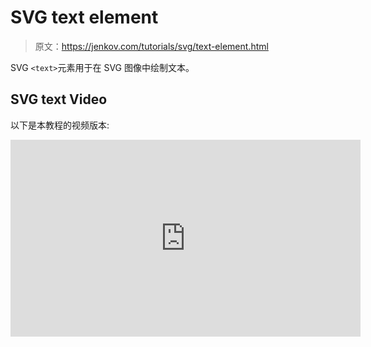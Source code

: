 # SVG text element

> 原文：<https://jenkov.com/tutorials/svg/text-element.html>

SVG `<text>`元素用于在 SVG 图像中绘制文本。

## SVG text Video

以下是本教程的视频版本:

<iframe width="560" height="315" src="https://www.youtube.com/embed/2l3Nm3PtKsk" frameborder="0" allowfullscreen=""><h2>文本示例</h2> <p>这里有一个简单的例子:</p> <pre class="codeBox"> &lt;svg xmlns:xlink="http://www.w3.org/1999/xlink"&gt; <b>&lt;text x="20" y="40"&gt;Example SVG text 1&lt;/text&gt;</b> &lt;/svg&gt; </pre> <p>本示例定义了一个位于 x = 10，y = 40 的文本。要显示的文本是“示例 SVG 文本 1”。</p> <p>以下是生成的图像:</p> <svg width="320" height="70"> <text x="20" y="40">Example SVG text 1</text> </svg> <h2>文本定义</h2> <p>在深入研究 SVG 文本之前，这里有三个值得了解的定义:</p> <ul> <li><b>字形</b> <br/>字形是字母或符号的视觉表现。因此，字母“a”可以使用许多不同的字形来绘制，因为字母“a”有许多不同的视觉表示。<br/> <br/></li> <li><b>字体</b> <br/>字体是能够可视化一组字母和符号的字形集合。<br/> <br/></li> <li><b>字符</b> <br/>字符是一个字母或符号的数字(二进制)表示。一个字符可以用一个或多个字节来表示。当计算机渲染字符时，它会将这些字符映射到字体中的字形。</li> </ul> <h2>定位文本</h2> <p>文本的<b>位置</b>由<code>&lt;text&gt;</code>元素的<code>x</code>和<code>y</code>属性决定。x 属性决定了文本左边缘的位置(文本的开始)。y 属性决定了文本底部<b>的位置(不是顶部)。因此，文本的 y 位置与线条、矩形或其他形状的 y 位置是不同的。此示例显示了一个文本和一行，它们都具有 y 位置 40:</b></p> <pre class="codeBox"> &lt;svg xmlns:xlink="http://www.w3.org/1999/xlink"&gt; &lt;text x="20" y="40"&gt;Example SVG text 1&lt;/text&gt; &lt;line x1="10" y1="40" x2="150" y2="40" style="stroke: #000000"/&gt; &lt;/svg&gt; </pre> <svg width="320" height="70"> <text x="20" y="40">Example SVG text 1</text> <line x1="10" y1="40" x2="150" y2="40" style="stroke: #000000"/> </svg> <p>注意文本的 y 位置是如何指向文本的底部而不是顶部的。</p> <h2>文本锚</h2> <p>文本的锚点决定了文本的哪一部分位于在<code>text</code>元素的<code>x</code>属性中指定的 x 位置。默认情况下，文本的锚点是文本的左边缘。正文的开头。但是你也可以用文本的中间作为锚点，或者右边——文本的结尾。</p> <p>可以设置<code>text-anchor</code> CSS 属性来设置文本的锚点。可以取三个值:<code>start</code>、<code>middle</code>和<code>end</code>。下面是一个 SVG <code>text-anchor</code>示例，展示了三种不同的文本锚选项:</p> <svg width="500" height="100"> <line x1="50" y1="0" x2="50" y2="100" style="stroke: #000000;"/> <text x="50" y="20" style="text-anchor: start"> Start </text> <text x="50" y="40" style="text-anchor: middle"> Middle </text> <text x="50" y="60" style="text-anchor: end"> End </text> </svg> <p>垂直线显示所有三个文本的 X 位置。三篇课文都有<code>x="50"</code>。你可以看到这三个文本是如何被不同地锚定的。</p> <p>下面是用于上面三个文本的 SVG 代码:</p> <pre class="codeBox"> &lt;text x="50" y="20" style="<b>text-anchor: start</b>"&gt; Start &lt;/text&gt; &lt;text x="50" y="40" style="<b>text-anchor: middle</b>"&gt; Middle &lt;/text&gt; &lt;text x="50" y="60" style="<b>text-anchor: end</b>"&gt; End &lt;/text&gt; </pre> <h2>文本描边和填充</h2> <p>像其他 SVG 形状一样，文本上可以设置描边和填充。如果只指定一个笔画，文本将显示为文本的轮廓。如果仅指定填充，文本将看起来像正常呈现的文本。下面是三个显示<code>stroke</code>和<code>fill</code>组合的例子:</p> <svg width="500" height="200"> <text x="20" y="40" style="fill: #000000; stroke: none; font-size: 48px;"> Fill only </text> <text x="20" y="100" style="fill: none; stroke: #000000; font-size: 48px;"> Stroke only </text> <text x="20" y="150" style="fill: #999999; stroke: #000000; font-size: 48px;"> Fill and stroke </text> </svg> <p>第一行文本仅设置了填充。第二行只设置了笔画。请注意，只画出了文本的轮廓。第三行同时设置了描边和填充。请注意填充颜色是灰色的。</p> <p>下面是用于生成该图像的 SVG 代码:</p> <pre class="codeBox"> &lt;text x="20" y="40" style="fill: #000000; stroke: none; font-size: 48px;"&gt; Fill only &lt;/text&gt; &lt;text x="20" y="100" style="fill: none; stroke: #000000; font-size: 48px;"&gt; Stroke only &lt;/text&gt; &lt;text x="20" y="150" style="fill: #999999; stroke: #000000; font-size: 48px;"&gt; Fill and stroke &lt;/text&gt; </pre> <p>请注意，我已经将<code>font-size</code>设置为<code>48px</code>以更好地说明描边和填充的效果。</p> <p>当然，如果您希望轮廓更大，也可以设置<code>stroke-width</code>属性。下面是一个将<code>stroke-width</code>设置为 2 的示例:</p> <svg width="500" height="80"> <text x="20" y="40" style="fill: #999999;&#10; stroke: #000000;&#10; stroke-width: 2px;&#10; font-size: 48px;&#10;&#10; "> Stroke-width 2 </text> </svg> <p>你可以在<a href="stroke.html"> SVG stroke </a>的文本中阅读更多关于如何设计文本(和任何其他 SVG 形状)的样式的信息。</p> <p>你也可以在<a href="fill.html"> SVG 填充</a>的文本中，以及<a href="svg-gradients.html"> SVG 渐变</a>、<a href="fill-patterns.html"> SVG 填充图案</a>和<a href="mask.html"> SVG 蒙版</a>的文本中了解如何填充文本。</p> <h2>字母间距和字距</h2> <p>可以使用样式属性<code>letter-spacing</code>和<code>kerning</code>来控制字母间距和字距(字形之间的距离)。我不知道哪一个最好用。这里有两个简单的例子:</p> <pre class="codeBox"> &lt;svg xmlns:xlink="http://www.w3.org/1999/xlink"&gt; &lt;text x="20" y="20" &gt;Example SVG text&lt;/text&gt; &lt;text x="20" y="40" style="kerning:2;"&gt;Example SVG text&lt;/text&gt; &lt;text x="20" y="60" style="letter-spacing:2;"&gt;Example SVG text&lt;/text&gt; &lt;/svg&gt; </pre> <p>以下是生成的图像:</p> <svg width="320" height="70"> <text x="20" y="20">Example SVG text</text> <text x="20" y="40" style="kerning:2;">Example SVG text</text> <text x="20" y="60" style="letter-spacing:2;">Example SVG text</text> </svg> <p>在<code>letter-spacing</code>或<code>kerning</code>中使用的数值被添加到正常的字母间距或字距中。如果使用负数，间距会减小。</p> <h2>单词间距</h2> <p>您可以使用<code>word-spacing</code> CSS 属性设置文本的单词间距。单词间距是文本中单词之间的空白量。这里有一个例子:</p> <pre class="codeBox"> &lt;text x="20" y="20"&gt; Word spacing is normal &lt;/text&gt; &lt;text x="20" y="40" style="word-spacing: 4;"&gt; Word spacing is 4 &lt;/text&gt; &lt;text x="20" y="60" style="word-spacing: 8;"&gt; Word spacing is 8 &lt;/text&gt; </pre> <p>这是生成的图像。注意:在撰写本文时，Firefox 还不支持<code>word-spacing</code> CSS 属性。</p> <svg width="500" height="100"> <text x="20" y="20"> Word spacing is normal </text> <text x="20" y="40" style="word-spacing: 4;"> Word spacing is 4 </text> <text x="20" y="60" style="word-spacing: 8"> Word spacing is 8 </text> </svg> <p>在<code>word-spacing</code>属性中指定的数值被添加到正常字间距中。如果您使用值<code>normal</code>或完全省略<code>word-spacing</code>属性，则不会添加任何内容。如果指定负数，单词之间的间距将会减小。</p> <h2>文本布局-无自动换行</h2> <p>SVG 中没有自动换行。您必须自己定位文本，并将其分成多行。您可以从<code>&lt;tspan&gt;</code>元素的相对定位中获得一些帮助。</p> <p>也可以沿路径布局文本，例如沿圆或样条线。您可以使用<code>&lt;textpath&gt;</code>元素来做到这一点。</p> <h2>旋转文本</h2> <p>可以像旋转任何其他 SVG 形状一样旋转 SVG 文本。你使用<a href="svg-transformation.html"> SVG 变换</a>旋转文本和形状。这里有一个例子:</p> <pre class="codeBox"> &lt;svg xmlns:xlink="http://www.w3.org/1999/xlink"&gt; &lt;text x="20" y="40" transform="rotate(30 20,40)" style="stroke:none; fill:#000000;" &gt;Rotated SVG text&lt;/text&gt; &lt;/svg&gt; </pre> <p>这是生成的图像:</p> <svg width="320" height="170"> <text x="20" y="40" transform="rotate(30 20,40)" style="stroke:none; fill:#000000;">Rotated SVG text</text> </svg> <p>旋转是由<code>transform</code>属性引起的，这在<a href="svg-transformation.html"> SVG 转换</a>中有解释。</p> <h2>文字垂直排列</h2> <p>可以通过旋转文本来显示竖排文本，但还有另一种方法来显示竖排文本。您可以通过将<code>writing-mode</code> CSS 属性设置为<code>tb</code>(从上到下)来实现。在写这篇文章的时候，Firefox (22)还不支持这个特性。</p> <p>下面是一个 SVG <code>writing-mode</code>示例:</p> <pre class="codeBox"> &lt;text x="10" y="20" style="writing-mode: tb;"&gt; Vertical &lt;/text&gt; </pre> <p>以下是生成的图像:</p> <svg width="500" height="100"> <text x="10" y="20" style="writing-mode: tb;"> Vertical </text> </svg> <p>如果您希望字母显示时不旋转，但仍然彼此垂直重叠，您可以通过将<code>glyph-orientation-vertical</code> CSS 属性设置为 0 来实现。此属性设置标志符号的旋转。默认值为 90。</p> <p>以下是一些例子:</p> <pre class="codeBox"> &lt;text x="10" y="10" style="writing-mode: tb; glyph-orientation-vertical: 0;"&gt; Vertical &lt;/text&gt; &lt;text x="110" y="10" style="writing-mode: tb; glyph-orientation-vertical: 90;"&gt; Vertical &lt;/text&gt; </pre> <p>以下是生成的图像:</p> <svg width="500" height="160"> <text x="10" y="10" style="writing-mode: tb; glyph-orientation-vertical: 0;"> Vertical </text> <text x="110" y="10" style="writing-mode: tb; glyph-orientation-vertical: 90;"> Vertical </text> </svg> <p>您也可以使用<code>letter-spacing</code> CSS 属性调整字母间距。这里有两个<code>letter-spacing</code>不同的例子:</p> <pre class="codeBox"> &lt;text x="10" y="10" style="writing-mode: tb; glyph-orientation-vertical: 0;"&gt; Vertical &lt;/text&gt; &lt;text x="50" y="10" style="writing-mode: tb; glyph-orientation-vertical: 0; <b>letter-spacing: -3;</b>"&gt; Vertical &lt;/text&gt; </pre> <p>这是生成的图像。请注意，带有负数<code>letter-spacing</code>的文本在字形之间的垂直间距变小了。</p> <svg width="500" height="160"> <text x="10" y="10" style="writing-mode: tb; glyph-orientation-vertical: 0;"> Vertical </text> <text x="50" y="10" style="writing-mode: tb; glyph-orientation-vertical: 0; letter-spacing: -3;"> Vertical </text> </svg> <h2>文本方向</h2> <p>您可以使用<code>direction</code> CSS 属性设置文本呈现的方向。属性可以有两个值:<code>ltr</code>和<code>rtl</code>。这些值表示“从左到右”和“从右到左”。您还必须将<code>unicode-bidi</code> CSS 属性设置为<code>bidi-override</code>。</p> <p>下面是一个 SVG 文本<code>direction</code>的例子:</p> <pre class="codeBox"> &lt;text x="100" y="40" style="direction: rtl; unicode-bidi: bidi-override;"&gt; Left to right &lt;/text&gt; </pre> <p>本示例将<code>direction</code> CSS 属性设置为<code>rtl</code>(从右向左)。以下是生成的图像:</p> <svg width="500" height="70"> <text x="100" y="40" style="direction: rtl; unicode-bidi: bidi-override;"> Left to right </text> </svg> <h2>样式文本</h2> <p>下面是可以用来设置文本样式的特定于文本的 CSS 属性列表。记住，你也可以设计文本的<a href="stroke.html">笔画</a>和<a href="fill.html">填充</a>，并使用<a href="svg-gradients">渐变</a>、<a href="fill-patterns.html">填充图案</a>和<a href="mask.html">蒙版</a>来设计文本。</p> <p>您必须像表中一样用小写字母书写属性名，否则 SVG 查看器会忽略它们！</p> <table cellspacing="0" cellpadding="5" style="border: 1px: solid #cccccc"> <tr><td style="border-bottom: 1px solid #cccccc;"><b>属性</b></td><td style="border-bottom: 1px solid #cccccc;"><b>描述</b></td></tr> <tr><td valign="top">字体系列</td> <td valign="top">要使用的字体，例如“Arial”或“Verdana”。</td> </tr> <tr><td valign="top">字体大小</td> <td valign="top">字体的大小，例如“12px”或“24px”。</td> </tr> <tr><td valign="top">字距调整</td> <td valign="top">字母之间的间距，例如“2”或“3”(默认值=1)。</td> </tr> <tr><td valign="top"><nobr>字母间距</nobr></td> <td valign="top">字母之间的间距，例如“2”或“3”。类似于字距调整。</td> </tr> <tr><td valign="top"><nobr>字间距</nobr></td> <td valign="top">单词之间的间距，例如“2”或“3”。</td> </tr> <tr><td valign="top"><nobr>文字装饰</nobr></td> <td valign="top">可以是<code>none</code>、<code>underline</code>、<code>overline</code>、<code>line-through</code>中的任意一种。</td> </tr> <tr><td valign="top">中风</td> <td valign="top">字体的轮廓颜色。默认情况下，文本只有填充颜色，没有描边。添加笔画会使字体显得加粗。</td> </tr> <tr><td valign="top"><nobr>笔画宽度</nobr></td> <td valign="top">字体轮廓颜色的宽度。</td> </tr> <tr><td valign="top">充满</td> <td valign="top">字体的填充颜色。</td> </tr> </table> <br/> <p>下面是一个使用这些属性的示例:</p> <pre class="codeBox"> &lt;svg xmlns:xlink="http://www.w3.org/1999/xlink"&gt; &lt;text x="20" y="40" style="font-family: Arial; font-size : 34; stroke : #000000; fill : #00ff00; " &gt;Styled SVG text&lt;/text&gt; &lt;/svg&gt; </pre> <svg width="320" height="70"> <text x="20" y="40" style="font-family: Arial;&#10; font-size : 34;&#10; stroke : #000000;&#10; fill : #00ff00;&#10; ">Styled SVG text</text> </svg> <h2>文本长度</h2> <p>您可以使用<code>&lt;text&gt;</code>元素的<code>textLength</code>属性来设置文本的长度。然后，通过调整字符之间的间距和字形的大小，使文本的长度适合指定的长度。使用<code>lengthAdjust</code>属性你可以指定字母间距和字形大小是否需要调整。</p> <p>下面是三个 SVG <code>textLength</code>和<code>lengthAdjust</code>的例子:</p> <pre class="codeBox"> &lt;text x="5" y="20" textLength="140" lengthAdjust="spacing"&gt; A long, long, long text. &lt;/text&gt; &lt;text x="5" y="40" textLength="200" lengthAdjust="spacing"&gt; A long, long, long text. &lt;/text&gt; &lt;text x="5" y="60" textLength="200" lengthAdjust="spacingAndGlyphs"&gt; A long, long, long text. &lt;/text&gt; </pre> <p>这是生成的图像。请注意最后两个文本中不同类型的间距。</p> <svg width="500" height="100"> <text x="5" y="20" textlength="140" lengthadjust="spacing"> A long, long, long text. </text> <text x="5" y="40" textlength="200" lengthadjust="spacing"> A long, long, long text. </text> <text x="5" y="60" textlength="200" lengthadjust="spacingAndGlyphs"> A long, long, long text. </text> </svg> <p>在撰写本文时，Firefox 还不支持这些属性。</p> <h2>相关 SVG 元素</h2> <p>以下 SVG 元素与<code>&lt;text&gt;</code>元素相关，这意味着它们也处理文本(单击元素名称阅读更多内容):</p> <ul> <li><a href="tspan-element.html">T2<code>&lt;tspan&gt;</code></a></li> <li><a href="tref-element.html">T2<code>&lt;tref&gt;</code></a></li> <li><a href="textpath-element.html">T2<code>&lt;textpath&gt;</code></a></li> </ul> </body> </html></iframe>